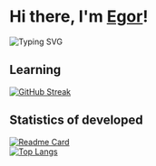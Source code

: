 
# Hi there, I'm [Egor](https://egorbriliov.github.io/)!
![Typing SVG](https://readme-typing-svg.demolab.com?font=Fira+Code&size=30&pause=1000&color=F7F7F7&width=1600&lines=A+beginer+developer+who+wants+to+start+money+from+making+money+from+this!)
## Learning
[![GitHub Streak](https://github-readme-streak-stats.herokuapp.com/?user=DenverCoder1)](https://git.io/streak-stats)
## Statistics of developed
[![Readme Card](https://github-readme-stats.vercel.app/api/pin/?username=anuraghazra&repo=github-readme-stats)](https://github.com/anuraghazra/github-readme-stats)\
[![Top Langs](https://github-readme-stats.vercel.app/api/top-langs/?username=anuraghazra)](https://github.com/anuraghazra/github-readme-stats)
